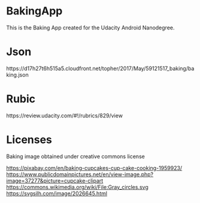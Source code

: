 # BakingApp

<p>This is the Baking App created for the Udacity Android Nanodegree.</p>

<h1>Json</h1>
https://d17h27t6h515a5.cloudfront.net/topher/2017/May/59121517_baking/baking.json

<h1>Rubic</h1>
https://review.udacity.com/#!/rubrics/829/view

<h1>Licenses</h1>
<p>Baking image obtained under creative commons license</p>
<a href="https://pixabay.com/en/baking-cupcakes-cup-cake-cooking-1959923/">https://pixabay.com/en/baking-cupcakes-cup-cake-cooking-1959923/</a>
<br />
<a href="https://www.publicdomainpictures.net/en/view-image.php?image=37277&picture=cupcake-clipart">https://www.publicdomainpictures.net/en/view-image.php?image=37277&picture=cupcake-clipart</a>
<br />
<a href="https://commons.wikimedia.org/wiki/File:Gray_circles.svg">https://commons.wikimedia.org/wiki/File:Gray_circles.svg</a>
<br />
<a href="https://svgsilh.com/image/2026645.html">https://svgsilh.com/image/2026645.html</a>